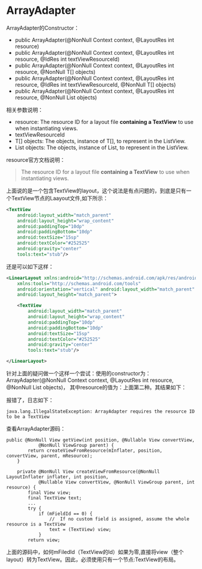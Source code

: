 # ArrayAdapter #

ArrayAdapter的Constructor：
 - public ArrayAdapter(@NonNull Context context, @LayoutRes int resource)
 - public ArrayAdapter(@NonNull Context context, @LayoutRes int resource, @IdRes int textViewResourceId)
 - public ArrayAdapter(@NonNull Context context, @LayoutRes int resource, @NonNull T[] objects)
 - public ArrayAdapter(@NonNull Context context, @LayoutRes int resource, @IdRes int textViewResourceId, @NonNull T[] objects)
 - public ArrayAdapter(@NonNull Context context, @LayoutRes int resource, @NonNull List<T> objects)

 相关参数说明：

 - resource: The resource ID for a layout file **containing a TextView** to use when instantiating views.
 - textViewResourceId
 - T[] objects: The objects, instance of T[], to represent in the ListView.
 - List<T> objects: The objects, instance of List, to represent in the ListView.

 resource官方文档说明：
> The resource ID for a layout file **containing a TextView** to use when instantiating views.

上面说的是一个包含TextView的layout，这个说法是有点问题的，到底是只有一个TextView节点的Laayout文件,如下所示：

``` XML
<TextView
    android:layout_width="match_parent"
    android:layout_height="wrap_content"
    android:paddingTop="10dp"
    android:paddingBottom="10dp"
    android:textSize="15sp"
    android:textColor="#252525"
    android:gravity="center"
    tools:text="stub"/>
```
还是可以如下这样：

``` XML
<LinearLayout xmlns:android="http://schemas.android.com/apk/res/android"
    xmlns:tools="http://schemas.android.com/tools"
    android:orientation="vertical" android:layout_width="match_parent"
    android:layout_height="match_parent">

    <TextView
        android:layout_width="match_parent"
        android:layout_height="wrap_content"
        android:paddingTop="10dp"
        android:paddingBottom="10dp"
        android:textSize="15sp"
        android:textColor="#252525"
        android:gravity="center"
        tools:text="stub"/>

</LinearLayout>
```
针对上面的疑问做一个这样一个尝试：使用的constructor为：ArrayAdapter(@NonNull Context context, @LayoutRes int resource, @NonNull List<T> objects)，
其中resource的值为：上面第二种。其结果如下：

报错了，日志如下：
```
java.lang.IllegalStateException: ArrayAdapter requires the resource ID to be a TextView
```

查看ArrayAdapter源码：
``` Jva
public @NonNull View getView(int position, @Nullable View convertView,
            @NonNull ViewGroup parent) {
        return createViewFromResource(mInflater, position, convertView, parent, mResource);
    }

    private @NonNull View createViewFromResource(@NonNull LayoutInflater inflater, int position,
            @Nullable View convertView, @NonNull ViewGroup parent, int resource) {
        final View view;
        final TextView text;
        ...
        try {
            if (mFieldId == 0) {
                //  If no custom field is assigned, assume the whole resource is a TextView
                text = (TextView) view;
            }
        return view;
```
上面的源码中，如何mFiledId（TextView的Id）如果为零,直接将view（整个layout）转为TextView。因此，必须使用只有一个节点:TextView的布局。
